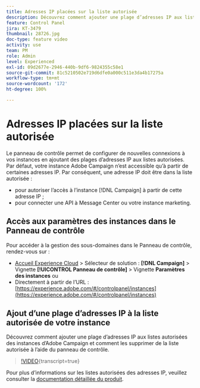 ```yaml
---
title: Adresses IP placées sur la liste autorisée
description: Découvrez comment ajouter une plage d’adresses IP aux listes autorisées des instances d’Adobe Campaign et comment les supprimer de la liste autorisée à l’aide du panneau de contrôle.
feature: Control Panel
jira: KT-3479
thumbnail: 28726.jpg
doc-type: feature video
activity: use
team: PM
role: Admin
level: Experienced
exl-id: 09d2677e-2946-440b-9df6-9824355c58e1
source-git-commit: 81c5210502e719d6dfe0a000c511e3da4b17275a
workflow-type: tm+mt
source-wordcount: '172'
ht-degree: 100%

---
```


# Adresses IP placées sur la liste autorisée

Le panneau de contrôle permet de configurer de nouvelles connexions à vos instances en ajoutant des plages d’adresses IP aux listes autorisées. Par défaut, votre instance Adobe Campaign n’est accessible qu’à partir de certaines adresses IP. Par conséquent, une adresse IP doit être dans la liste autorisée :

* pour autoriser l’accès à l’instance [!DNL Campaign] à partir de cette adresse IP ;
* pour connecter une API à Message Center ou votre instance marketing.

## Accès aux paramètres des instances dans le Panneau de contrôle

Pour accéder à la gestion des sous-domaines dans le Panneau de contrôle, rendez-vous sur :

* [Accueil Experience Cloud](https://experience.adobe.com/#/home) > Sélecteur de solution : **[!DNL Campaign]** > Vignette **[!UICONTROL Panneau de contrôle]** > Vignette **Paramètres des instances**
ou
* Directement à partir de l’URL : [https://experience.adobe.com/#/controlpanel/instances](https://experience.adobe.com/#/controlpanel/instances)

## Ajout d’une plage d’adresses IP à la liste autorisée de votre instance

Découvrez comment ajouter une plage d’adresses IP aux listes autorisées des instances d’Adobe Campaign et comment les supprimer de la liste autorisée à l’aide du panneau de contrôle.

>[!VIDEO](https://video.tv.adobe.com/v/28726?learn=on){transcript=true}

Pour plus d’informations sur les listes autorisées des adresses IP, veuillez consulter la [documentation détaillée du produit](https://experienceleague.adobe.com/docs/control-panel/using/sftp-management/ip-range-allow-listing.html?lang=fr).
